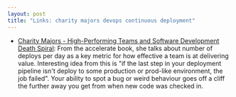 ```yaml
---
layout: post
title: "Links: charity majors devops continuous deployment"
---
```


* [Charity Majors - High-Performing Teams and Software Development Death Spiral](https://www.youtube.com/watch?v=wKBuEOaFiNQ): From the accelerate book, she talks about number of deploys per day as a key metric for how effective a team is at delivering value. Interesting idea from this is "if the last step in your deployment pipeline isn't deploy to some production or prod-like environment, the job failed". Your ability to spot a bug or weird behaviour goes off a cliff the further away you get from when new code was checked in.
